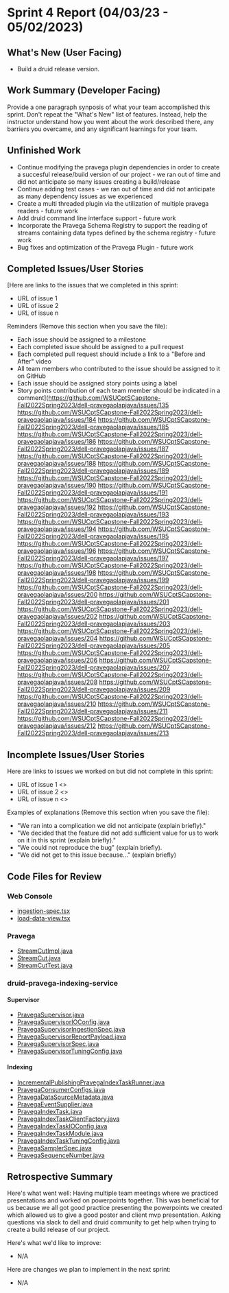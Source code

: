 # Sprint 4 Report (04/03/23 - 05/02/2023)

## What's New (User Facing)
 * Build a druid release version.

## Work Summary (Developer Facing)
Provide a one paragraph synposis of what your team accomplished this sprint. Don't repeat the "What's New" list of features. Instead, help the instructor understand how you went about the work described there, any barriers you overcame, and any significant learnings for your team.

## Unfinished Work
- Continue modifying the pravega plugin dependencies in order to create a succesful release/build version of our project - we ran out of time and did not anticipate so many issues creating a build/release
- Continue adding test cases - we ran out of time and did not anticipate as many dependency issues as we experienced
- Create a multi threaded plugin via the utilization of multiple pravega readers - future work
- Add druid command line interface support - future work
- Incorporate the Pravega Schema Registry to support the reading of streams containing data types defined by the schema registry - future work
- Bug fixes and optimization of the Pravega Plugin - future work


## Completed Issues/User Stories
[Here are links to the issues that we completed in this sprint:

 * URL of issue 1
 * URL of issue 2
 * URL of issue n

 Reminders (Remove this section when you save the file):
  * Each issue should be assigned to a milestone
  * Each completed issue should be assigned to a pull request
  * Each completed pull request should include a link to a "Before and After" video
  * All team members who contributed to the issue should be assigned to it on GitHub
  * Each issue should be assigned story points using a label
  * Story points contribution of each team member should be indicated in a comment](https://github.com/WSUCptSCapstone-Fall2022Spring2023/dell-pravegaolapjava/issues/135
https://github.com/WSUCptSCapstone-Fall2022Spring2023/dell-pravegaolapjava/issues/184
https://github.com/WSUCptSCapstone-Fall2022Spring2023/dell-pravegaolapjava/issues/185
https://github.com/WSUCptSCapstone-Fall2022Spring2023/dell-pravegaolapjava/issues/186
https://github.com/WSUCptSCapstone-Fall2022Spring2023/dell-pravegaolapjava/issues/187
https://github.com/WSUCptSCapstone-Fall2022Spring2023/dell-pravegaolapjava/issues/188
https://github.com/WSUCptSCapstone-Fall2022Spring2023/dell-pravegaolapjava/issues/189
https://github.com/WSUCptSCapstone-Fall2022Spring2023/dell-pravegaolapjava/issues/190
https://github.com/WSUCptSCapstone-Fall2022Spring2023/dell-pravegaolapjava/issues/191
https://github.com/WSUCptSCapstone-Fall2022Spring2023/dell-pravegaolapjava/issues/192
https://github.com/WSUCptSCapstone-Fall2022Spring2023/dell-pravegaolapjava/issues/193
https://github.com/WSUCptSCapstone-Fall2022Spring2023/dell-pravegaolapjava/issues/194
https://github.com/WSUCptSCapstone-Fall2022Spring2023/dell-pravegaolapjava/issues/195
https://github.com/WSUCptSCapstone-Fall2022Spring2023/dell-pravegaolapjava/issues/196
https://github.com/WSUCptSCapstone-Fall2022Spring2023/dell-pravegaolapjava/issues/197
https://github.com/WSUCptSCapstone-Fall2022Spring2023/dell-pravegaolapjava/issues/198
https://github.com/WSUCptSCapstone-Fall2022Spring2023/dell-pravegaolapjava/issues/199
https://github.com/WSUCptSCapstone-Fall2022Spring2023/dell-pravegaolapjava/issues/200
https://github.com/WSUCptSCapstone-Fall2022Spring2023/dell-pravegaolapjava/issues/201
https://github.com/WSUCptSCapstone-Fall2022Spring2023/dell-pravegaolapjava/issues/202
https://github.com/WSUCptSCapstone-Fall2022Spring2023/dell-pravegaolapjava/issues/203
https://github.com/WSUCptSCapstone-Fall2022Spring2023/dell-pravegaolapjava/issues/204
https://github.com/WSUCptSCapstone-Fall2022Spring2023/dell-pravegaolapjava/issues/205
https://github.com/WSUCptSCapstone-Fall2022Spring2023/dell-pravegaolapjava/issues/206
https://github.com/WSUCptSCapstone-Fall2022Spring2023/dell-pravegaolapjava/issues/207
https://github.com/WSUCptSCapstone-Fall2022Spring2023/dell-pravegaolapjava/issues/208
https://github.com/WSUCptSCapstone-Fall2022Spring2023/dell-pravegaolapjava/issues/209
https://github.com/WSUCptSCapstone-Fall2022Spring2023/dell-pravegaolapjava/issues/210
https://github.com/WSUCptSCapstone-Fall2022Spring2023/dell-pravegaolapjava/issues/211
https://github.com/WSUCptSCapstone-Fall2022Spring2023/dell-pravegaolapjava/issues/212
https://github.com/WSUCptSCapstone-Fall2022Spring2023/dell-pravegaolapjava/issues/213

 
 ## Incomplete Issues/User Stories
 Here are links to issues we worked on but did not complete in this sprint:
 
 * URL of issue 1 <<One sentence explanation of why issue was not completed>>
 * URL of issue 2 <<One sentence explanation of why issue was not completed>>
 * URL of issue n <<One sentence explanation of why issue was not completed>>
 
 Examples of explanations (Remove this section when you save the file):
  * "We ran into a complication we did not anticipate (explain briefly)." 
  * "We decided that the feature did not add sufficient value for us to work on it in this sprint (explain briefly)."
  * "We could not reproduce the bug" (explain briefly).
  * "We did not get to this issue because..." (explain briefly)

## Code Files for Review
### Web Console
- [ingestion-spec.tsx](https://github.com/WSUCptSCapstone-Fall2022Spring2023/dell-pravegaolapjava/blob/pravega-connector/web-console/src/druid-models/ingestion-spec/ingestion-spec.tsx)
- [load-data-view.tsx](https://github.com/WSUCptSCapstone-Fall2022Spring2023/dell-pravegaolapjava/blob/pravega-connector/web-console/src/views/load-data-view/load-data-view.tsx)
### Pravega
- [StreamCutImpl.java](https://github.com/derekm/pravega/blob/c76e8773cdf758301dd335e4c652a660acc7a0fd/client/src/main/java/io/pravega/client/stream/impl/StreamCutImpl.java)
- [StreamCut.java](https://github.com/derekm/pravega/blob/c76e8773cdf758301dd335e4c652a660acc7a0fd/client/src/main/java/io/pravega/client/stream/StreamCut.java)
- [StreamCutTest.java](https://github.com/derekm/pravega/blob/a606aa7bc47a3aa9b52f200a78673895e5e9b9d9/client/src/test/java/io/pravega/client/stream/StreamCutTest.java)
### druid-pravega-indexing-service
#### Supervisor
- [PravegaSupervisor.java](https://github.com/WSUCptSCapstone-Fall2022Spring2023/dell-pravegaolapjava/blob/pravega-connector/extensions-core/pravega-indexing-service/src/main/java/org/apache/druid/indexing/pravega/supervisor/PravegaSupervisor.java)
- [PravegaSupervisorIOConfig.java](https://github.com/WSUCptSCapstone-Fall2022Spring2023/dell-pravegaolapjava/blob/pravega-connector/extensions-core/pravega-indexing-service/src/main/java/org/apache/druid/indexing/pravega/supervisor/PravegaSupervisorIOConfig.java)
- [PravegaSupervisorIngestionSpec.java](https://github.com/WSUCptSCapstone-Fall2022Spring2023/dell-pravegaolapjava/blob/pravega-connector/extensions-core/pravega-indexing-service/src/main/java/org/apache/druid/indexing/pravega/supervisor/PravegaSupervisorIngestionSpec.java)
- [PravegaSupervisorReportPayload.java](https://github.com/WSUCptSCapstone-Fall2022Spring2023/dell-pravegaolapjava/blob/pravega-connector/extensions-core/pravega-indexing-service/src/main/java/org/apache/druid/indexing/pravega/supervisor/PravegaSupervisorReportPayload.java)
- [PravegaSupervisorSpec.java](https://github.com/WSUCptSCapstone-Fall2022Spring2023/dell-pravegaolapjava/blob/pravega-connector/extensions-core/pravega-indexing-service/src/main/java/org/apache/druid/indexing/pravega/supervisor/PravegaSupervisorSpec.java)
- [PravegaSupervisorTuningConfig.java](https://github.com/WSUCptSCapstone-Fall2022Spring2023/dell-pravegaolapjava/blob/pravega-connector/extensions-core/pravega-indexing-service/src/main/java/org/apache/druid/indexing/pravega/supervisor/PravegaSupervisorTuningConfig.java)
#### Indexing
- [IncrementalPublishingPravegaIndexTaskRunner.java](https://github.com/WSUCptSCapstone-Fall2022Spring2023/dell-pravegaolapjava/blob/pravega-connector/extensions-core/pravega-indexing-service/src/main/java/org/apache/druid/indexing/pravega/IncrementalPublishingPravegaIndexTaskRunner.java)
- [PravegaConsumerConfigs.java](https://github.com/WSUCptSCapstone-Fall2022Spring2023/dell-pravegaolapjava/blob/pravega-connector/extensions-core/pravega-indexing-service/src/main/java/org/apache/druid/indexing/pravega/PravegaConsumerConfigs.java)
- [PravegaDataSourceMetadata.java](https://github.com/WSUCptSCapstone-Fall2022Spring2023/dell-pravegaolapjava/blob/pravega-connector/extensions-core/pravega-indexing-service/src/main/java/org/apache/druid/indexing/pravega/PravegaDataSourceMetadata.java)
- [PravegaEventSupplier.java](https://github.com/WSUCptSCapstone-Fall2022Spring2023/dell-pravegaolapjava/blob/pravega-connector/extensions-core/pravega-indexing-service/src/main/java/org/apache/druid/indexing/pravega/PravegaEventSupplier.java)
- [PravegaIndexTask.java](https://github.com/WSUCptSCapstone-Fall2022Spring2023/dell-pravegaolapjava/blob/pravega-connector/extensions-core/pravega-indexing-service/src/main/java/org/apache/druid/indexing/pravega/PravegaIndexTask.java)
- [PravegaIndexTaskClientFactory.java](https://github.com/WSUCptSCapstone-Fall2022Spring2023/dell-pravegaolapjava/blob/pravega-connector/extensions-core/pravega-indexing-service/src/main/java/org/apache/druid/indexing/pravega/PravegaIndexTaskClientFactory.java)
- [PravegaIndexTaskIOConfig.java](https://github.com/WSUCptSCapstone-Fall2022Spring2023/dell-pravegaolapjava/blob/pravega-connector/extensions-core/pravega-indexing-service/src/main/java/org/apache/druid/indexing/pravega/PravegaIndexTaskIOConfig.java)
- [PravegaIndexTaskModule.java](https://github.com/WSUCptSCapstone-Fall2022Spring2023/dell-pravegaolapjava/blob/pravega-connector/extensions-core/pravega-indexing-service/src/main/java/org/apache/druid/indexing/pravega/PravegaIndexTaskModule.java)
- [PravegaIndexTaskTuningConfig.java](https://github.com/WSUCptSCapstone-Fall2022Spring2023/dell-pravegaolapjava/blob/pravega-connector/extensions-core/pravega-indexing-service/src/main/java/org/apache/druid/indexing/pravega/PravegaIndexTaskTuningConfig.java)
- [PravegaSamplerSpec.java](https://github.com/WSUCptSCapstone-Fall2022Spring2023/dell-pravegaolapjava/blob/pravega-connector/extensions-core/pravega-indexing-service/src/main/java/org/apache/druid/indexing/pravega/PravegaSamplerSpec.java)
- [PravegaSequenceNumber.java](https://github.com/WSUCptSCapstone-Fall2022Spring2023/dell-pravegaolapjava/blob/pravega-connector/extensions-core/pravega-indexing-service/src/main/java/org/apache/druid/indexing/pravega/PravegaSequenceNumber.java)
 
## Retrospective Summary
Here's what went well: Having multiple team meetings where we practiced presentations and worked on powerpoints together. This was beneficial for us because we all got good practice presenting the powerpoints we created which allowed us to give a good poster and client mvp presentation. Asking questions via slack to dell and druid community to get help when trying to create a build release of our project.
 
Here's what we'd like to improve:
   * N/A
  
Here are changes we plan to implement in the next sprint:
   * N/A
